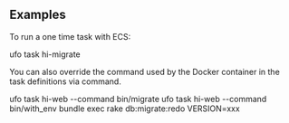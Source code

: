 ## Examples

To run a one time task with ECS:

  ufo task hi-migrate

You can also override the command used by the Docker container in the task definitions via command.

  ufo task hi-web --command bin/migrate
  ufo task hi-web --command bin/with_env bundle exec rake db:migrate:redo VERSION=xxx
